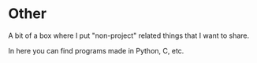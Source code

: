 # Other
A bit of a box where I put "non-project" related things that I want to share.

In here you can find programs made in Python, C, etc.

